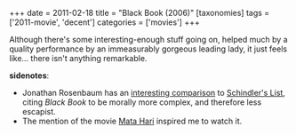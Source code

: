 +++
date = 2011-02-18
title = "Black Book (2006)"
[taxonomies]
tags = ['2011-movie', 'decent']
categories = ['movies']
+++

Although there's some interesting-enough stuff going on, helped much by
a quality performance by an immeasurably gorgeous leading lady, it just
feels like... there isn't anything remarkable.

**sidenotes**:

-   Jonathan Rosenbaum has an [interesting comparison] to [Schindler's
    List], citing *Black Book* to be morally more complex, and therefore
    less escapist.
-   The mention of the movie [Mata Hari] inspired me to watch it.

  [interesting comparison]: http://www.jonathanrosenbaum.com/?p=5780
  [Schindler's List]: http://tshepang.net/schindler-s-list-1993
  [Mata Hari]: http://tshepang.net/mata-hari-1931
